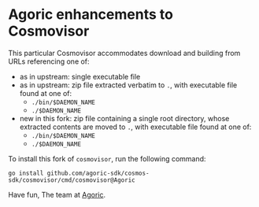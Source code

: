 # Agoric enhancements to Cosmovisor

This particular Cosmovisor accommodates download and building from URLs referencing one of:

- as in upstream: single executable file
- as in upstream: zip file extracted verbatim to `.`, with executable file found
  at one of:
  - `./bin/$DAEMON_NAME`
  - `./$DAEMON_NAME`
- new in this fork: zip file containing a single root directory, whose extracted
  contents are moved to `.`, with executable file found at one of:
  - `./bin/$DAEMON_NAME`
  - `./$DAEMON_NAME`

To install this fork of `cosmovisor`, run the following command:

```
go install github.com/agoric-sdk/cosmos-sdk/cosmovisor/cmd/cosmovisor@Agoric
```

Have fun,
The team at [Agoric](https://github.com/Agoric).
